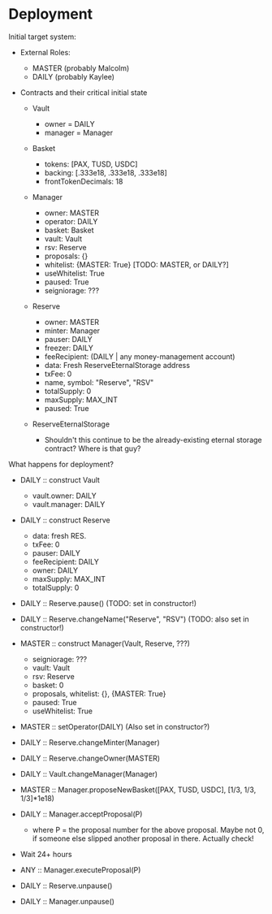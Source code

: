Deployment
==========

Initial target system:

- External Roles:
  - MASTER (probably Malcolm)
  - DAILY  (probably Kaylee)

- Contracts and their critical initial state
  - Vault
    - owner = DAILY
    - manager = Manager
    
  - Basket
    - tokens: [PAX, TUSD, USDC]
    - backing: [.333e18, .333e18, .333e18]
    - frontTokenDecimals: 18
    
  - Manager
    - owner: MASTER
    - operator: DAILY
    - basket: Basket
    - vault: Vault
    - rsv: Reserve
    - proposals: {}
    - whitelist: {MASTER: True} [TODO: MASTER, or DAILY?]
    - useWhitelist: True
    - paused: True
    - seigniorage: ???
    
  - Reserve
    - owner: MASTER
    - minter: Manager
    - pauser: DAILY
    - freezer: DAILY
    - feeRecipient: (DAILY | any money-management account)
    - data: Fresh ReserveEternalStorage address
    - txFee: 0
    - name, symbol: "Reserve", "RSV"
    - totalSupply: 0
    - maxSupply: MAX_INT
    - paused: True
    
  - ReserveEternalStorage
    - Shouldn't this continue to be the already-existing eternal storage contract? Where is that guy?

What happens for deployment?

- DAILY :: construct Vault
   - vault.owner: DAILY
   - vault.manager: DAILY

- DAILY :: construct Reserve
   - data: fresh RES.
   - txFee: 0
   - pauser: DAILY
   - feeRecipient: DAILY
   - owner: DAILY
   - maxSupply: MAX_INT
   - totalSupply: 0

- DAILY :: Reserve.pause() (TODO: set in constructor!)
- DAILY :: Reserve.changeName("Reserve", "RSV") (TODO: also set in constructor!)
   
- MASTER :: construct Manager(Vault, Reserve, ???)
   - seigniorage: ???
   - vault: Vault
   - rsv: Reserve
   - basket: 0
   - proposals, whitelist: {}, {MASTER: True}
   - paused: True
   - useWhitelist: True

- MASTER :: setOperator(DAILY) (Also set in constructor?)

- DAILY :: Reserve.changeMinter(Manager)
- DAILY :: Reserve.changeOwner(MASTER)
- DAILY :: Vault.changeManager(Manager)

- MASTER :: Manager.proposeNewBasket([PAX, TUSD, USDC], [1/3, 1/3, 1/3]*1e18)
- DAILY :: Manager.acceptProposal(P) 
    - where P = the proposal number for the above proposal. Maybe not 0, if someone else slipped another proposal in there. Actually check!
- Wait 24+ hours
- ANY :: Manager.executeProposal(P)

- DAILY :: Reserve.unpause()
- DAILY :: Manager.unpause()
